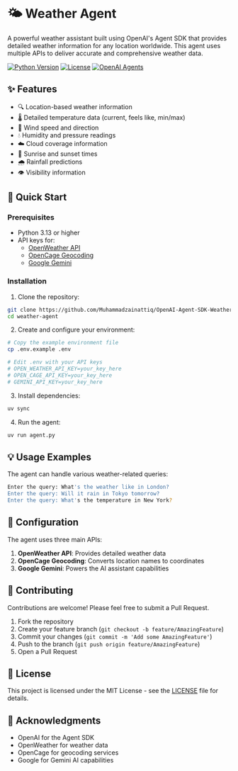 # 🌤️ Weather Agent

A powerful weather assistant built using OpenAI's Agent SDK that provides detailed weather information for any location worldwide. This agent uses multiple APIs to deliver accurate and comprehensive weather data.

[![Python Version](https://img.shields.io/badge/python-3.13%2B-blue)](https://www.python.org/downloads/)
[![License](https://img.shields.io/badge/license-MIT-green)](LICENSE)
[![OpenAI Agents](https://img.shields.io/badge/OpenAI%20Agents-SDK-orange)](https://github.com/openai/openai-python)

## ✨ Features

- 🔍 Location-based weather information
- 🌡️ Detailed temperature data (current, feels like, min/max)
- 💨 Wind speed and direction
- 💧 Humidity and pressure readings
- ☁️ Cloud coverage information
- 🌅 Sunrise and sunset times
- 🌧️ Rainfall predictions
- 👁️ Visibility information

## 🚀 Quick Start

### Prerequisites

- Python 3.13 or higher
- API keys for:
  - [OpenWeather API](https://openweathermap.org/api)
  - [OpenCage Geocoding](https://opencagedata.com/dashboard)
  - [Google Gemini](https://aistudio.google.com/apikey)

### Installation

1. Clone the repository:
```bash
git clone https://github.com/Muhammadzainattiq/OpenAI-Agent-SDK-Weather-Agent
cd weather-agent
```

2. Create and configure your environment:
```bash
# Copy the example environment file
cp .env.example .env

# Edit .env with your API keys
# OPEN_WEATHER_API_KEY=your_key_here
# OPEN_CAGE_API_KEY=your_key_here
# GEMINI_API_KEY=your_key_here
```

3. Install dependencies:
```bash
uv sync
```

4. Run the agent:
```bash
uv run agent.py
```

## 💡 Usage Examples

The agent can handle various weather-related queries:

```bash
Enter the query: What's the weather like in London?
Enter the query: Will it rain in Tokyo tomorrow?
Enter the query: What's the temperature in New York?
```

## 🔧 Configuration

The agent uses three main APIs:

1. **OpenWeather API**: Provides detailed weather data
2. **OpenCage Geocoding**: Converts location names to coordinates
3. **Google Gemini**: Powers the AI assistant capabilities

## 🤝 Contributing

Contributions are welcome! Please feel free to submit a Pull Request.

1. Fork the repository
2. Create your feature branch (`git checkout -b feature/AmazingFeature`)
3. Commit your changes (`git commit -m 'Add some AmazingFeature'`)
4. Push to the branch (`git push origin feature/AmazingFeature`)
5. Open a Pull Request

## 📝 License

This project is licensed under the MIT License - see the [LICENSE](LICENSE) file for details.

## 🙏 Acknowledgments

- OpenAI for the Agent SDK
- OpenWeather for weather data
- OpenCage for geocoding services
- Google for Gemini AI capabilities